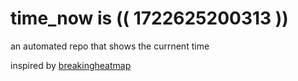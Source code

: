# time_now is (( 1722625200313 ))

an automated repo that shows the currnent time

inspired by [breakingheatmap](https://github.com/breakingheatmap/breakingheatmap)